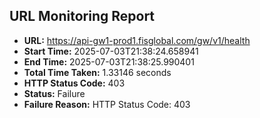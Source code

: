 ## URL Monitoring Report

- **URL:** https://api-gw1-prod1.fisglobal.com/gw/v1/health
- **Start Time:** 2025-07-03T21:38:24.658941
- **End Time:** 2025-07-03T21:38:25.990401
- **Total Time Taken:** 1.33146 seconds
- **HTTP Status Code:** 403
- **Status:** Failure
- **Failure Reason:** HTTP Status Code: 403
